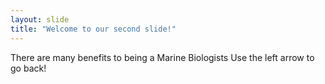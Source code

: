 ```yaml
---
layout: slide
title: "Welcome to our second slide!"
---
```

There are many benefits to being a Marine Biologists
Use the left arrow to go back!
